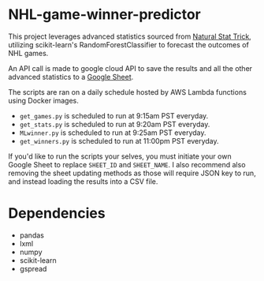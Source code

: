 # NHL-game-winner-predictor
This project leverages advanced statistics sourced from [Natural Stat Trick](https://www.naturalstattrick.com), utilizing scikit-learn's RandomForestClassifier to forecast the outcomes of NHL games.

An API call is made to google cloud API to save the results and all the other advanced statistics to a [Google Sheet](https://docs.google.com/spreadsheets/d/1RPnWiBpVTMGZOeH4-P1Z44eDeApi5YLXYUU9X3kAj4Y/edit?usp=sharing).

The scripts are ran on a daily schedule hosted by AWS Lambda functions using Docker images. 
- `get_games.py` is scheduled to run at 9:15am PST everyday.
- `get_stats.py` is scheduled to run at 9:20am PST everyday.
- `MLwinner.py` is scheduled to run at 9:25am PST everyday.
- `get_winners.py` is scheduled to run at 11:00pm PST everyday.

If you'd like to run the scripts your selves, you must initiate your own Google Sheet to replace `SHEET_ID` and `SHEET_NAME`.
I also recommend also removing the sheet updating methods as those will require JSON key to run, and instead loading the results into a CSV file.

# Dependencies
- pandas
- lxml
- numpy
- scikit-learn
- gspread

